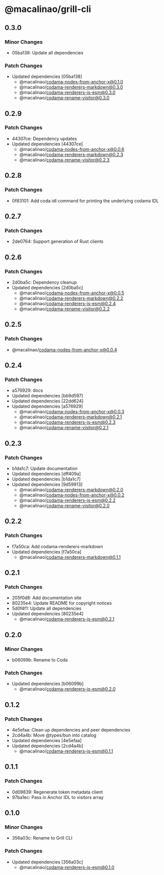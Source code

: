 # @macalinao/grill-cli

## 0.3.0

### Minor Changes

- 05ba138: Update all dependencies

### Patch Changes

- Updated dependencies [05ba138]
  - @macalinao/codama-nodes-from-anchor-x@0.1.0
  - @macalinao/codama-renderers-markdown@0.3.0
  - @macalinao/codama-renderers-js-esm@0.3.0
  - @macalinao/codama-rename-visitor@0.3.0

## 0.2.9

### Patch Changes

- 44307ce: Dependency updates
- Updated dependencies [44307ce]
  - @macalinao/codama-nodes-from-anchor-x@0.0.6
  - @macalinao/codama-renderers-markdown@0.2.3
  - @macalinao/codama-rename-visitor@0.2.3

## 0.2.8

### Patch Changes

- 0f83101: Add coda idl command for printing the underlying codama IDL

## 0.2.7

### Patch Changes

- 2de0764: Support generation of Rust clients

## 0.2.6

### Patch Changes

- 2d0ba5c: Dependency cleanup
- Updated dependencies [2d0ba5c]
  - @macalinao/codama-nodes-from-anchor-x@0.0.5
  - @macalinao/codama-renderers-markdown@0.2.2
  - @macalinao/codama-renderers-js-esm@0.2.4
  - @macalinao/codama-rename-visitor@0.2.2

## 0.2.5

### Patch Changes

- @macalinao/codama-nodes-from-anchor-x@0.0.4

## 0.2.4

### Patch Changes

- a576929: docs
- Updated dependencies [bb9d597]
- Updated dependencies [22dd624]
- Updated dependencies [a576929]
  - @macalinao/codama-nodes-from-anchor-x@0.0.3
  - @macalinao/codama-renderers-markdown@0.2.1
  - @macalinao/codama-renderers-js-esm@0.2.3
  - @macalinao/codama-rename-visitor@0.2.1

## 0.2.3

### Patch Changes

- b1da1c7: Update documentation
- Updated dependencies [dff409a]
- Updated dependencies [b1da1c7]
- Updated dependencies [9d59913]
  - @macalinao/codama-renderers-markdown@0.2.0
  - @macalinao/codama-nodes-from-anchor-x@0.0.2
  - @macalinao/codama-renderers-js-esm@0.2.2
  - @macalinao/codama-rename-visitor@0.2.0

## 0.2.2

### Patch Changes

- f7a50ca: Add codama-renderers-markdown
- Updated dependencies [f7a50ca]
  - @macalinao/codama-renderers-markdown@0.1.1

## 0.2.1

### Patch Changes

- 205f0d8: Add documentation site
- 80235e4: Update README for copyright notices
- 5d0f4f1: Update all dependencies
- Updated dependencies [80235e4]
  - @macalinao/codama-renderers-js-esm@0.2.1

## 0.2.0

### Minor Changes

- b06099b: Rename to Coda

### Patch Changes

- Updated dependencies [b06099b]
  - @macalinao/codama-renderers-js-esm@0.2.0

## 0.1.2

### Patch Changes

- 4e5efaa: Clean up dependencies and peer dependencies
- 2cd4a4b: Move @types/bun into catalog
- Updated dependencies [4e5efaa]
- Updated dependencies [2cd4a4b]
  - @macalinao/codama-renderers-js-esm@0.1.1

## 0.1.1

### Patch Changes

- 0d09839: Regenerate token metadata client
- 97ba1ec: Pass in Anchor IDL to visitors array

## 0.1.0

### Minor Changes

- 356a03c: Rename to Grill CLI

### Patch Changes

- Updated dependencies [356a03c]
  - @macalinao/codama-renderers-js-esm@0.1.0
